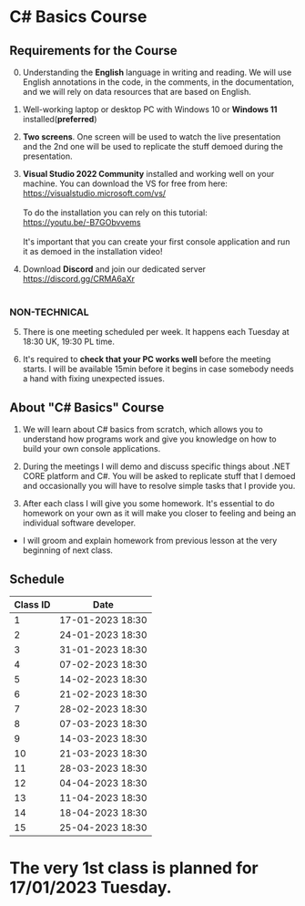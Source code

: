 # C# Basics Course

## Requirements for the Course

0. Understanding the **English** language in writing and reading. We will use English annotations in the code, in the comments, in the documentation, and we will rely on data resources that are based on English.

1. Well-working laptop or desktop PC with Windows 10 or **Windows 11** installed(**preferred**)

2. **Two screens**. One screen will be used to watch the live presentation and the 2nd one will be used to replicate the stuff demoed during the presentation.

3. **Visual Studio 2022 Community** installed and working well on your machine.
You can download the VS for free from here: <br />
https://visualstudio.microsoft.com/vs/ <br /><br />
To do the installation you can rely on this tutorial: <br /> 
https://youtu.be/-B7GObvvems <br /><br />
It's important that you can create your first console application and run it as demoed in the installation video! 

4. Download **Discord** and join our dedicated server <br />
https://discord.gg/CRMA6aXr <br /><br />

### NON-TECHNICAL
5. There is one meeting scheduled per week. It happens each Tuesday at 18:30 UK, 19:30 PL time.

6. It's required to **check that your PC works well** before the meeting starts. I will be available 15min before it begins in case somebody needs a hand with fixing unexpected issues.


## About "C# Basics" Course

1. We will learn about C# basics from scratch, which allows you to understand how programs work and give you knowledge on how to build your own console applications.

2. During the meetings I will demo and discuss specific things about .NET CORE platform and C#. You will be asked to replicate stuff that I demoed and occasionally you will have to resolve simple tasks that I provide you.

3. After each class I will give you some homework. It's essential to do homework on your own as it will make you closer to feeling and being an individual software developer.
- I will groom and explain homework from previous lesson at the very beginning of next class.

## Schedule

| Class ID  | Date             |
| --------- | ---------------- |
| 1         | 17-01-2023 18:30 |
| 2         | 24-01-2023 18:30 |
| 3         | 31-01-2023 18:30 |
| 4         | 07-02-2023 18:30 |
| 5         | 14-02-2023 18:30 |
| 6         | 21-02-2023 18:30 |
| 7         | 28-02-2023 18:30 |
| 8         | 07-03-2023 18:30 |
| 9         | 14-03-2023 18:30 |
| 10        | 21-03-2023 18:30 |
| 11        | 28-03-2023 18:30 |
| 12        | 04-04-2023 18:30 |
| 13        | 11-04-2023 18:30 |
| 14        | 18-04-2023 18:30 |
| 15        | 25-04-2023 18:30 | EXAM


 # The very 1st class is planned for 17/01/2023 Tuesday. 
